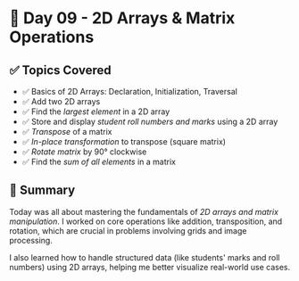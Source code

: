 # 📅 Day 09 - 2D Arrays & Matrix Operations

## ✅ Topics Covered

- ✅ Basics of 2D Arrays: Declaration, Initialization, Traversal
- ✅ Add two 2D arrays
- ✅ Find the *largest element* in a 2D array
- ✅ Store and display *student roll numbers and marks* using a 2D array
- ✅ *Transpose* of a matrix
- ✅ *In-place transformation* to transpose (square matrix)
- ✅ *Rotate matrix* by 90° clockwise
- ✅ Find the *sum of all elements* in a matrix

## 🧠 Summary

Today was all about mastering the fundamentals of *2D arrays and matrix manipulation*. I worked on core operations like addition, transposition, and rotation, which are crucial in problems involving grids and image processing.

I also learned how to handle structured data (like students' marks and roll numbers) using 2D arrays, helping me better visualize real-world use cases.